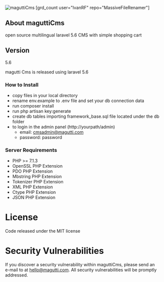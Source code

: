 ![maguttiCms](http://www.magutti.com/public/website/images/logo_colore.png)
[grd_count user="IvanRF" repo="MassiveFileRenamer"]

## About maguttiCms
open source multilingual laravel 5.6 CMS with simple shopping cart

## Version
5.6

magutti Cms is released using laravel 5.6

### How to Install
 
 - copy files in your local directory
 - rename env.example to .env file and set your db connection data
 - run composer install
 - run php artisan key:generate
 - create db tables importing framework_base.sql file located under the db folder
 - to login in the admin panel (http://yourpath/admin)
   - email: cmsadmin@magutti.com
   - password: password
   
### Server Requirements
- PHP >= 7.1.3
- OpenSSL PHP Extension
- PDO PHP Extension
- Mbstring PHP Extension
- Tokenizer PHP Extension
- XML PHP Extension
- Ctype PHP Extension
- JSON PHP Extension

 
  
License
=======
Code released under the MIT license

Security Vulnerabilities
=======
If you discover a security vulnerability within maguttiCms, please send an e-mail to  at hello@magutti.com. All security vulnerabilities will be promptly addressed.

